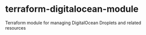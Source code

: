 # terraform-digitalocean-module
Terraform module for managing DigitalOcean Droplets and related resources
